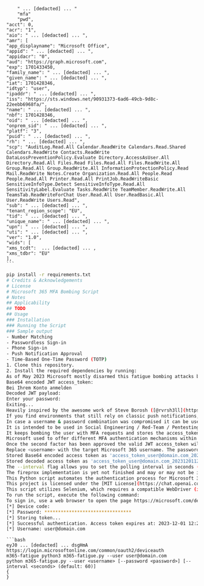 
        " ... [dedacted] ... "
        "mfa"
        "pwd",
    "acct": 0,
    "acr": "1",
    "aio": " ... [dedacted] ... ",
    "amr": [
    "app_displayname": "Microsoft Office",
    "appid": " ... [dedacted] ... ",
    "appidacr": "0",
    "aud": "https://graph.microsoft.com",
    "exp": 1701433450,
    "family_name": " ... [dedacted] ... ",
    "given_name": " ... [dedacted] ... ",
    "iat": 1701428346,
    "idtyp": "user",
    "ipaddr": " ... [dedacted] ... ",
    "iss": "https://sts.windows.net/90931373-6ad6-49cb-9d8c-22eebb6968fa/",
    "name": " ... [dedacted] ... ",
    "nbf": 1701428346,
    "oid": " ... [dedacted] ... ",
    "onprem_sid": " ... [dedacted] ... ",
    "platf": "3",
    "puid": " ... [dedacted] ... ",
    "rh": " ... [dedacted] ... ",
    "scp": "AuditLog.Read.All Calendar.ReadWrite Calendars.Read.Shared Calendars.ReadWrite Contacts.ReadWrite DataLossPreventionPolicy.Evaluate Directory.AccessAsUser.All Directory.Read.All Files.Read Files.Read.All Files.ReadWrite.All Group.Read.All Group.ReadWrite.All InformationProtectionPolicy.Read Mail.ReadWrite Notes.Create Organization.Read.All People.Read People.Read.All Printer.Read.All PrintJob.ReadWriteBasic SensitiveInfoType.Detect SensitiveInfoType.Read.All SensitivityLabel.Evaluate Tasks.ReadWrite TeamMember.ReadWrite.All TeamsTab.ReadWriteForChat User.Read.All User.ReadBasic.All User.ReadWrite Users.Read",
    "sub": " ... [dedacted] ... ",
    "tenant_region_scope": "EU",
    "tid": " ... [dedacted] ... ",
    "unique_name": " ... [dedacted] ... ",
    "upn": " ... [dedacted] ... ",
    "uti": " ... [dedacted] ... ",
    "ver": "1.0",
    "wids": [
    "xms_tcdt":  ... [dedacted] ... ,
    "xms_tdbr": "EU"
    ],
    ```
   ```bash
   pip install -r requirements.txt
# Credits & Acknowledgements
# License
# Microsoft 365 MFA Bombing Script
# Notes
## Applicability
## TODO
## Usage
### Installation
### Running the Script
### Sample output
- Number Matching
- Passwordless Sign-in
- Phone Sign-in
- Push Notification Approval
- Time-Based One-Time Password (TOTP)
1. Clone this repository.
2. Install the required dependencies by running:
As of May 2023 Microsoft mostly disarmed this fatigue bombing attacks by enforcing the number matching mechanism which require the user to manually enter a two digit number which is presented in the browser as part of the login flow. Generally speaking that breaks simple flooding attacks as only the victim is in possession of the matching number. However one could still retreive the information via real-time social engineering.
Base64 encoded JWT access_token:
Bei Ihrem Konto anmelden
Decoded JWT payload:
Enter your password: 
Exiting...
Heavily inspired by the awesome work of Steve Borosh ([@rvrsh3ll](https://github.com/rvrsh3ll)) and Beau Bullock ([@dafthack](https://github.com/dafthack)). Huge kudos to them for all the awesome research and tooling they release.
If you find environments that still rely on classic push notifications, this attack vector should still work fine. Also I leave it to your own creativity to find applicable scenarios ;-)
In case a username & password combination was compromised it can be used to flood the authenticator app with authentication requests.
It is intended to be used in Social Engineering / Red-Team / Pentesting scenarios when targeting O365/MS-Online users in Azure (now called Entra ID).
It keeps bombing the user with MFA requests and stores the access_token once the MFA was approved.
Microsoft used to offer different MFA authentication mechanisms within their authenticator app like:
Once the second factor has been approved the valid JWT access_token will be stored in decoded and encoded format locally. The token can be reused in other tools like [TokenTactics](https://github.com/f-bader/TokenTacticsV2), [GraphRunner](https://github.com/dafthack/GraphRunner) or manual requesting different endpoints in Azure...
Replace <username> with the target Microsoft 365 username. The password can be provided directly after the --password flag, or the script will prompt for it if not supplied.
Stored Base64 encoded access token as 'access_token_user@domain.com_20231201120406.txt'
Stored decoded access token as 'access_token_user@domain.com_20231201120406.json'
The --interval flag allows you to set the polling interval in seconds (default is 60 seconds).
The fireprox implementation is yet not finished and may or may not be implemented in the future...
This Python script automates the authentication process for Microsoft 365 by using the device code flow and Selenium for automated login.
This project is licensed under the [MIT License](https://chat.openai.com/c/LICENSE)
This script utilizes Selenium, which requires a compatible WebDriver (in this case, Chrome WebDriver... but you can change it towards something else if you need to).
To run the script, execute the following command:
To sign in, use a web browser to open the page https://microsoft.com/devicelogin and enter the code GKZAQ433Q to authenticate.
[*] Device code:
[*] Password: ********************************
[*] Storing token...
[*] Successful authentication. Access token expires at: 2023-12-01 12:24:10
[*] Username: user@domain.com
```
````
```bash
eyJ0 ... [dedacted] ... dsgHmA
https://login.microsoftonline.com/common/oauth2/deviceauth
m365-fatigue python3 m365-fatigue.py --user user@domain.com
python m365-fatigue.py --user <username> [--password <password>] [--interval <seconds> (default: 60)]
{
}
